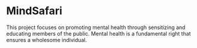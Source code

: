# MindSafari
This project focuses on promoting mental health through sensitizing and educating members of the public. Mental health is a fundamental right that ensures a wholesome individual.

